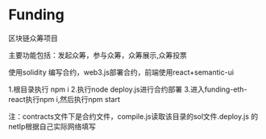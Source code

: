 # Funding
区块链众筹项目

主要功能包括：发起众筹，参与众筹，众筹展示,众筹投票

使用solidity 编写合约，web3.js部署合约，前端使用react+semantic-ui

1.根目录执行 npm i
2.执行node deploy.js进行合约部署
3.进入funding-eth-react执行npm i,然后执行npm start

注：contracts文件下是合约文件，compile.js读取该目录的sol文件.deploy.js 的netIp根据自己实际网络填写
